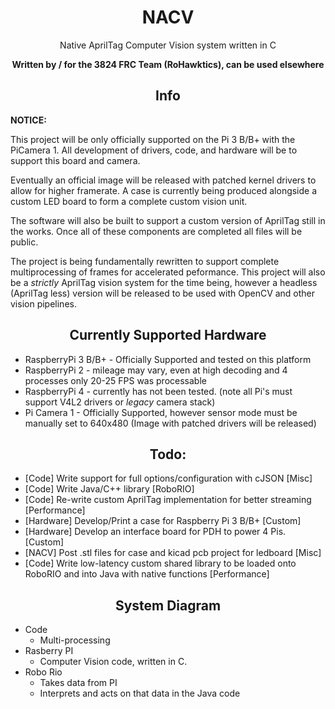 <h1 align="center">NACV</h1>

<p align="center">Native AprilTag Computer Vision system written in C</p>

<p align="center"><b>Written by / for the 3824 FRC Team (RoHawktics), can be used elsewhere</b></p>

<h2 align="center">Info</h2>

**NOTICE:**

This project will be only officially supported on the Pi 3 B/B+ with the PiCamera 1. All development of drivers, code, and hardware
will be to support this board and camera. 

Eventually an official image will be released with patched kernel drivers to allow for higher framerate. A case is currently being produced
alongside a custom LED board to form a complete custom vision unit.

The software will also be built to support a custom version of AprilTag still in the works. Once all of these components are completed
all files will be public.

The project is being fundamentally rewritten to support complete multiprocessing of frames for accelerated peformance. This project will also be a 
*strictly* AprilTag vision system for the time being, however a headless (AprilTag less) version will be released to be used with OpenCV and other
vision pipelines.


<h2 align="center">Currently Supported Hardware</h2>

* RaspberryPi 3 B/B+ - Officially Supported and tested on this platform
* RaspberryPi 2      - mileage may vary, even at high decoding and 4 processes only 20-25 FPS was processable
* RaspberryPi 4      - currently has not been tested. (note all Pi's must support V4L2 drivers or *legacy* camera stack)
* Pi Camera 1        - Officially Supported, however sensor mode must be manually set to 640x480 (Image with patched drivers will be released)

<h2 align="center">Todo:</h2>

* [Code] Write support for full options/configuration with cJSON [Misc]
* [Code] Write Java/C++ library [RoboRIO]
* [Code] Re-write custom AprilTag implementation for better streaming [Performance]
* [Hardware] Develop/Print a case for Raspberry Pi 3 B/B+ [Custom]
* [Hardware] Develop an interface board for PDH to power 4 Pis. [Custom]
* [NACV] Post .stl files for case and kicad pcb project for ledboard [Misc]
* [Code] Write low-latency custom shared library to be loaded onto RoboRIO and into Java with native functions [Performance]

<h2 align="center">System Diagram</h2>

* Code
    * Multi-processing
* Rasberry PI
    * Computer Vision code, written in C.
* Robo Rio
    * Takes data from PI
    * Interprets and acts on that data in the Java code

